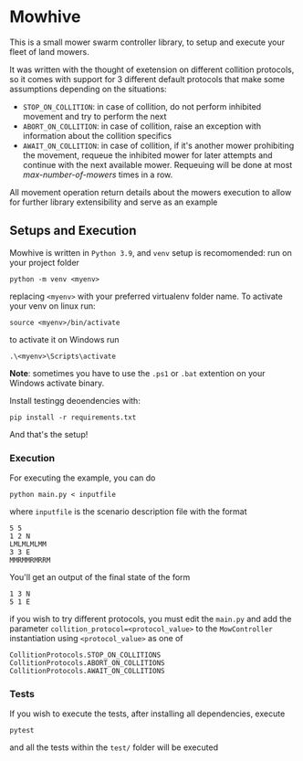 # Mowhive
This is a small mower swarm controller library, to setup and execute your fleet of land mowers.

It was written with the thought of exetension on different collition protocols, so it comes with 
support for 3 different default protocols that make some assumptions depending on the situations:
- `STOP_ON_COLLITION`: in case of collition, do not perform inhibited movement and try to perform the next
- `ABORT_ON_COLLITION`: in case of collition, raise an exception with information about the collition specifics
- `AWAIT_ON_COLLITION`: in case of collition, if it's another mower prohibiting the movement, requeue the inhibited mower
    for later attempts and continue with the next available mower. Requeuing will be done
    at most *max-number-of-mowers* times in a row.

All movement operation return details about the mowers execution to allow for further library extensibility and serve as an example

## Setups and Execution
Mowhive is written in `Python 3.9`, and `venv` setup is recomomended: run on your project folder

    python -m venv <myenv>

replacing `<myenv>` with your preferred virtualenv folder name. To activate your venv on linux run:

    source <myenv>/bin/activate

to activate it on Windows run

    .\<myenv>\Scripts\activate

**Note**: sometimes you have to use the `.ps1` or `.bat` extention on your Windows activate binary.

Install testingg deoendencies with:

    pip install -r requirements.txt

And that's the setup!


### Execution 
For executing the example, you can do

    python main.py < inputfile

where `inputfile` is the scenario description file with the format

    5 5
    1 2 N
    LMLMLMLMM
    3 3 E
    MMRMMRMRRM

You'll get an output of the final state of the form 
    
    1 3 N
    5 1 E

if you wish to try different protocols, you must edit the `main.py` and add the parameter `collition_protocol=<protocol_value>` 
to the `MowController` instantiation using `<protocol_value>` as one of

    CollitionProtocols.STOP_ON_COLLITIONS
    CollitionProtocols.ABORT_ON_COLLITIONS
    CollitionProtocols.AWAIT_ON_COLLITIONS

### Tests

If you wish to execute the tests, after installing all dependencies, execute

    pytest

and all the tests within the `test/` folder will be executed